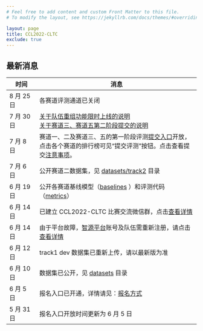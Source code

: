 ```yaml
---
# Feel free to add content and custom Front Matter to this file.
# To modify the layout, see https://jekyllrb.com/docs/themes/#overriding-theme-defaults

layout: page
title: CCL2022-CLTC
exclude: true
---
```


## 最新消息

| 时间       | 消息                                                         |
| ---------- | ------------------------------------------------------------ |
| 8 月 25 日 | 各赛道评测通道已关闭                                         |
| 7 月 30 日 | [关于队伍重组功能限时上线的说明](info/07-31-reorganize.md)  <br>[关于赛道三、赛道五第二阶段提交的说明](info/07-31-phrase-2.md) |
| 7 月 8 日  | 赛道一、二及赛道三、五的第一阶段评测[提交入口](http://cuge.baai.ac.cn/#/ccl_yaclc)开放，<br>点击各个赛道的排行榜可见“提交评测”按钮。点击查看提交[注意事项](info/07-08-submit-guidline.md)。 |
| 7 月 6 日  | 公开赛道二数据集，见 [datasets/track2](datasets/track2) 目录 |
| 6 月 19 日 | 公开各赛道基线模型（[baselines](baselines) ）和评测代码（[metrics](metrics)） |
| 6 月 14 日 | 已建立 CCL2022-CLTC 比赛交流微信群，点击[查看详情](info/06-14-wechat-group.md) |
| 6 月 14 日 | 由于平台故障，[智源平台](http://cuge.baai.ac.cn/#/ccl_yaclc)账号及队伍需重新注册，请点击[查看详情](info/06-14-cuge-re-register.md) |
| 6 月 12 日 | track1 dev 数据集已重新上传，请以最新版为准                  |
| 6 月 10 日 | 数据集已公开，见 [datasets](datasets) 目录                   |
| 6 月 5 日  | 报名入口已开通，详情请见：[报名方式](#6-报名方式)            |
| 5 月 31 日 | 报名入口开放时间更新为 6 月 5 日                             |
